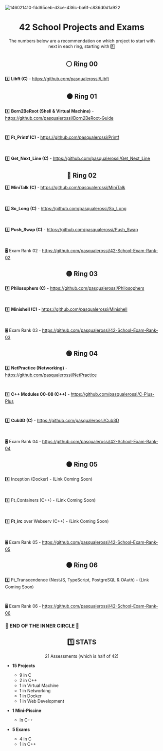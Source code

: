 ![146021410-fdd95ceb-d3ce-436c-ba6f-c836d0d1a922](https://user-images.githubusercontent.com/58959408/193740708-11739deb-c890-4a47-ae49-9d2eb69faa30.png)

<div align="center">

# 42 School Projects and Exams

The numbers below are a recommendation on which project to start with next in each ring, starting with :one:

</div>

<div align="center">

## ⚪ Ring 00

</div>

1️⃣ **Libft (C)** - https://github.com/pasqualerossi/Libft

<div align="center">

## 🟠 Ring 01

</div>

1️⃣ **Born2BeRoot (Shell & Virtual Machine)** - https://github.com/pasqualerossi/Born2BeRoot-Guide

<br>

2️⃣ **Ft_Printf (C)** - https://github.com/pasqualerossi/Printf

<br>

3️⃣ **Get_Next_Line (C)** - https://github.com/pasqualerossi/Get_Next_Line 

<div align="center">

## 🔵 Ring 02

</div>

1️⃣ **MiniTalk** **(C)** - https://github.com/pasqualerossi/MiniTalk

<br>

2️⃣ **So_Long** **(C)** - https://github.com/pasqualerossi/So_Long

<br>

3️⃣ **Push_Swap (C)** - https://github.com/pasqualerossi/Push_Swap

<br>

🖥️ Exam Rank 02 - https://github.com/pasqualerossi/42-School-Exam-Rank-02

<div align="center">

## 🟡 Ring 03

</div>

1️⃣ **Philosophers (C)** - https://github.com/pasqualerossi/Philosophers

<br>

2️⃣ **Minishell (C)** - https://github.com/pasqualerossi/Minishell

<br>

🖥️ Exam Rank 03 - https://github.com/pasqualerossi/42-School-Exam-Rank-03 

<div align="center">

## 🟢 Ring 04

</div>

1️⃣ **NetPractice (Networking)** - https://github.com/pasqualerossi/NetPractice

<br>

2️⃣ **C++ Modules 00-08 (C++)** - https://github.com/pasqualerossi/C-Plus-Plus

<br>

3️⃣ **Cub3D (C)** - https://github.com/pasqualerossi/Cub3D

<br>

🖥️ Exam Rank 04 - https://github.com/pasqualerossi/42-School-Exam-Rank-04

<div align="center">

## 🟤 Ring 05

</div>

1️⃣ Inception (Docker) - (Link Coming Soon) 

<br>

2️⃣ Ft_Containers (C++) - (Link Coming Soon) 

<br>

3️⃣ **Ft_irc** over Webserv (C++) - (Link Coming Soon) 

<br>

🖥️ Exam Rank 05 - https://github.com/pasqualerossi/42-School-Exam-Rank-05

<div align="center">

## ⚫ Ring 06

</div>

1️⃣ Ft_Transcendence (NestJS, TypeScript, PostgreSQL & OAuth) - (Link Coming Soon) 

<br>

🖥️ Exam Rank 06 - https://github.com/pasqualerossi/42-School-Exam-Rank-06


### :balloon: END OF THE INNER CIRCLE :balloon:

<div align="center">

## :one: STATS


21 Assessments (which is half of 42)

</div>

- **15 Projects** 
  - 9 in C
  - 2 in C++
  - 1 in Virtual Machine
  - 1 in Networking
  - 1 in Docker
  - 1 in Web Development
  
- **1 Mini-Piscine**
  - In C++

- **5 Exams**
  - 4 in C 
  - 1 in C++
